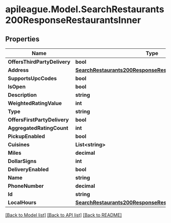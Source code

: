 # apileague.Model.SearchRestaurants200ResponseRestaurantsInner

## Properties

Name | Type | Description | Notes
------------ | ------------- | ------------- | -------------
**OffersThirdPartyDelivery** | **bool** |  | [optional] 
**Address** | [**SearchRestaurants200ResponseRestaurantsInnerAddress**](SearchRestaurants200ResponseRestaurantsInnerAddress.md) |  | [optional] 
**SupportsUpcCodes** | **bool** |  | [optional] 
**IsOpen** | **bool** |  | [optional] 
**Description** | **string** |  | [optional] 
**WeightedRatingValue** | **int** |  | [optional] 
**Type** | **string** |  | [optional] 
**OffersFirstPartyDelivery** | **bool** |  | [optional] 
**AggregatedRatingCount** | **int** |  | [optional] 
**PickupEnabled** | **bool** |  | [optional] 
**Cuisines** | **List&lt;string&gt;** |  | [optional] 
**Miles** | **decimal** |  | [optional] 
**DollarSigns** | **int** |  | [optional] 
**DeliveryEnabled** | **bool** |  | [optional] 
**Name** | **string** |  | [optional] 
**PhoneNumber** | **decimal** |  | [optional] 
**Id** | **string** |  | [optional] 
**LocalHours** | [**SearchRestaurants200ResponseRestaurantsInnerLocalHours**](SearchRestaurants200ResponseRestaurantsInnerLocalHours.md) |  | [optional] 

[[Back to Model list]](../README.md#documentation-for-models) [[Back to API list]](../README.md#documentation-for-api-endpoints) [[Back to README]](../README.md)

